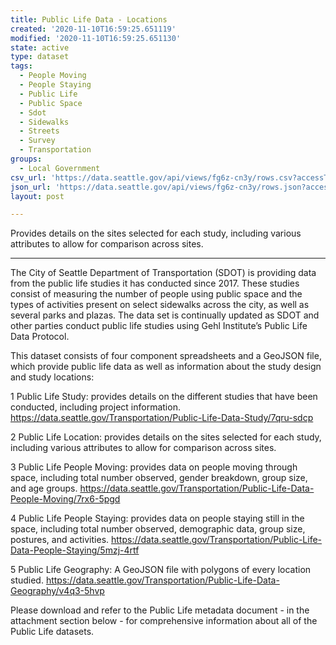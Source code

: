 ```yaml
---
title: Public Life Data - Locations
created: '2020-11-10T16:59:25.651119'
modified: '2020-11-10T16:59:25.651130'
state: active
type: dataset
tags:
  - People Moving
  - People Staying
  - Public Life
  - Public Space
  - Sdot
  - Sidewalks
  - Streets
  - Survey
  - Transportation
groups:
  - Local Government
csv_url: 'https://data.seattle.gov/api/views/fg6z-cn3y/rows.csv?accessType=DOWNLOAD'
json_url: 'https://data.seattle.gov/api/views/fg6z-cn3y/rows.json?accessType=DOWNLOAD'
layout: post

---
```

Provides details on the sites selected for each study, including various attributes to allow for comparison across sites.

------------------------------------------

The City of Seattle Department of Transportation (SDOT) is providing data from the public life studies it has conducted since 2017. These studies consist of measuring the number of people using public space and the types of activities present on select sidewalks across the city, as well as several parks and plazas. The data set is continually updated as SDOT and other parties conduct public life studies using Gehl Institute’s Public Life Data Protocol.

This dataset consists of four component spreadsheets and a GeoJSON file, which provide public life data as well as information about the study design and study locations:

1 Public Life Study: provides details on the different studies that have been conducted, including project information.
https://data.seattle.gov/Transportation/Public-Life-Data-Study/7qru-sdcp

2 Public Life Location: provides details on the sites selected for each study, including various attributes to allow for comparison across sites.

3 Public Life People Moving: provides data on people moving through space, including total number observed, gender breakdown, group size, and age groups.
https://data.seattle.gov/Transportation/Public-Life-Data-People-Moving/7rx6-5pgd

4 Public Life People Staying: provides data on people staying still in the space, including total number observed, demographic data, group size, postures, and activities.
https://data.seattle.gov/Transportation/Public-Life-Data-People-Staying/5mzj-4rtf

5 Public Life Geography: A GeoJSON file with polygons of every location studied.
https://data.seattle.gov/Transportation/Public-Life-Data-Geography/v4q3-5hvp

Please download and refer to the Public Life metadata document - in the attachment section below - for comprehensive information about all of the Public Life datasets.
